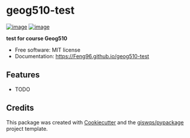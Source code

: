# geog510-test


[![image](https://img.shields.io/pypi/v/geog510-test.svg)](https://pypi.python.org/pypi/geog510-test)
[![image](https://img.shields.io/conda/vn/conda-forge/geog510-test.svg)](https://anaconda.org/conda-forge/geog510-test)


**test for course Geog510**


-   Free software: MIT license
-   Documentation: https://Feng96.github.io/geog510-test
    

## Features

-   TODO

## Credits

This package was created with [Cookiecutter](https://github.com/cookiecutter/cookiecutter) and the [giswqs/pypackage](https://github.com/giswqs/pypackage) project template.
